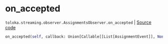 # on_accepted
`toloka.streaming.observer.AssignmentsObserver.on_accepted` | [Source code](https://github.com/Toloka/toloka-kit/blob/v0.1.24/src/streaming/observer.py#L389)

```python
on_accepted(self, callback: Union[Callable[[List[AssignmentEvent]], None], Callable[[List[AssignmentEvent]], Awaitable[None]]])
```

